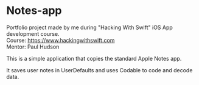 # Notes-app
Portfolio project made by me during "Hacking With Swift" iOS App development course.</br>
Course: https://www.hackingwithswift.com</br>
Mentor: Paul Hudson

This is a simple application that copies the standard Apple Notes app.

It saves user notes in UserDefaults and uses Codable to code and decode data.
